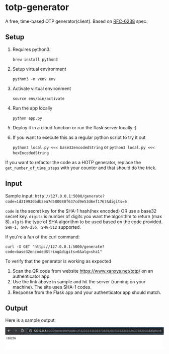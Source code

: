 # totp-generator
A free, time-based OTP generator(client). Based on [RFC-6238](https://tools.ietf.org/html/rfc6238) spec.

## Setup
1. Requires python3.

    `brew install python3`
2. Setup virtual environment

    `python3 -m venv env`

3. Activate virtual environment

    `source env/bin/activate`
4. Run the app locally

    `python app.py`

5. Deploy it in a cloud function or run the flask server locally :)
6. If you want to execute this as a regular python script to try it out

    `python3 local.py <<< base32encodedString` or `python3 local.py <<< hexEncodedString`
    
If you want to refactor the code as a HOTP generator, replace the `get_number_of_time_steps` with your counter
and that should do the trick.

## Input

Sample input:
`http://127.0.0.1:5000/generate?code=1d319930bdb2ea7d580080f637cd9e53d6ef1767&digits=6`

`code` is the secret key for the SHA-1 hash(hex encoded) OR use a base32 secret key.
`digits` is number of digits you want the algorithm to return (max 8).
`alg` is the type of SHA algorithm to be used based on the code provided. `SHA-1, SHA-256, SHA-512` supported.

If you're a fan of the curl command:

```
curl -X GET "http://127.0.0.1:5000/generate?code=base32encodedString&digits=6&alg=sha1"
```

To verify that the generator is working as expected
1. Scan the QR code from website https://www.xanxys.net/totp/ on an authenticator app
2. Use the link above in sample and hit the server (running on your machine). The site uses SHA-1 codes.
3. Response from the Flask app and your authenticator app should match.

## Output
Here is a sample output:

![img](sample.png)

